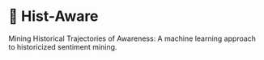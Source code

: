 # 📰 Hist-Aware

Mining Historical Trajectories of Awareness: A machine learning approach to historicized sentiment mining.
